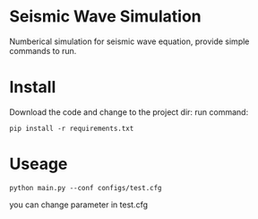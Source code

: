 # Seismic Wave Simulation
 Numberical simulation for seismic wave equation, provide simple commands to run.

# Install
Download the code and change to the project dir:
run command:
```
pip install -r requirements.txt
```
# Useage
```
python main.py --conf configs/test.cfg
```

you can change parameter in test.cfg
